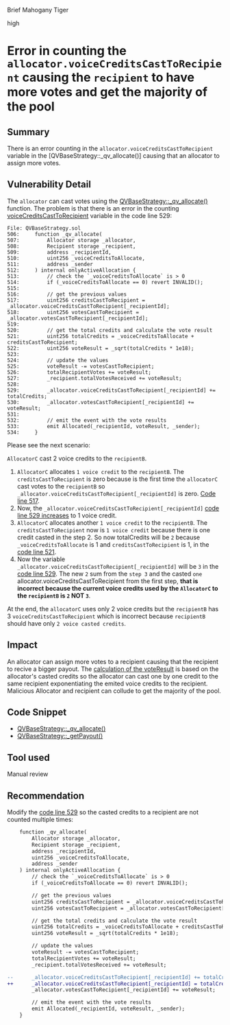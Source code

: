 Brief Mahogany Tiger

high

# Error in counting the `allocator.voiceCreditsCastToRecipient` causing the `recipient` to have more votes and get the majority of the pool

## Summary

There is an error counting in the `allocator.voiceCreditsCastToRecipient` variable in the [QVBaseStrategy::_qv_allocate()] causing that an allocator to assign more votes.

## Vulnerability Detail

The `allocator` can cast votes using the [QVBaseStrategy::_qv_allocate()](https://github.com/sherlock-audit/2023-09-Gitcoin/blob/main/allo-v2/contracts/strategies/qv-base/QVBaseStrategy.sol#L506C14-L506C26) function. The problem is that there is an error in the counting [voiceCreditsCastToRecipient](https://github.com/sherlock-audit/2023-09-Gitcoin/blob/main/allo-v2/contracts/strategies/qv-base/QVBaseStrategy.sol#L529C9-L529C78) variable in the code line 529:

```solidity
File: QVBaseStrategy.sol
506:     function _qv_allocate(
507:         Allocator storage _allocator,
508:         Recipient storage _recipient,
509:         address _recipientId,
510:         uint256 _voiceCreditsToAllocate,
511:         address _sender
512:     ) internal onlyActiveAllocation {
513:         // check the `_voiceCreditsToAllocate` is > 0
514:         if (_voiceCreditsToAllocate == 0) revert INVALID();
515: 
516:         // get the previous values
517:         uint256 creditsCastToRecipient = _allocator.voiceCreditsCastToRecipient[_recipientId];
518:         uint256 votesCastToRecipient = _allocator.votesCastToRecipient[_recipientId];
519: 
520:         // get the total credits and calculate the vote result
521:         uint256 totalCredits = _voiceCreditsToAllocate + creditsCastToRecipient;
522:         uint256 voteResult = _sqrt(totalCredits * 1e18);
523: 
524:         // update the values
525:         voteResult -= votesCastToRecipient;
526:         totalRecipientVotes += voteResult;
527:         _recipient.totalVotesReceived += voteResult;
528: 
529:         _allocator.voiceCreditsCastToRecipient[_recipientId] += totalCredits;
530:         _allocator.votesCastToRecipient[_recipientId] += voteResult;
531: 
532:         // emit the event with the vote results
533:         emit Allocated(_recipientId, voteResult, _sender);
534:     }
```

Please see the next scenario:

`AllocatorC` cast 2 voice credits to the `recipientB`.

1. `AllocatorC` allocates `1 voice credit` to the `recipientB`. The `creditsCastToRecipient` is zero because is the first time the `allocatorC` cast votes to the `recipientB` so `_allocator.voiceCreditsCastToRecipient[_recipientId]` is zero. [Code line 517](https://github.com/sherlock-audit/2023-09-Gitcoin/blob/main/allo-v2/contracts/strategies/qv-base/QVBaseStrategy.sol#L517C9-L517C95).
2. Now, the `_allocator.voiceCreditsCastToRecipient[_recipientId]` [code line 529 increases](https://github.com/sherlock-audit/2023-09-Gitcoin/blob/main/allo-v2/contracts/strategies/qv-base/QVBaseStrategy.sol#L529) to 1 voice credit.
3. `AllocatorC` allocates another `1 voice credit` to the `recipientB`. The `creditsCastToRecipient` now is `1 voice credit` because there is one credit casted in the step 2. So now totalCredits will be `2` because `_voiceCreditsToAllocate` is 1 and `creditsCastToRecipient` is 1, in the [code line 521](https://github.com/sherlock-audit/2023-09-Gitcoin/blob/main/allo-v2/contracts/strategies/qv-base/QVBaseStrategy.sol#L521).
4. Now the variable `_allocator.voiceCreditsCastToRecipient[_recipientId]` will be `3` in the [code line 529](https://github.com/sherlock-audit/2023-09-Gitcoin/blob/main/allo-v2/contracts/strategies/qv-base/QVBaseStrategy.sol#L529). The new `2` sum from the `step 3` and the casted `one` allocator.voiceCreditsCastToRecipient from the first step, **that is incorrect because the current voice credits used by the `AllocatorC` to the `recipientB` is `2` NOT `3`**.

At the end, the `allocatorC` uses only 2 voice credits but the `recipientB` has 3 `voiceCreditsCastToRecipient` which is incorrect because `recipientB` should have only `2 voice casted credits`.

## Impact

An allocator can assign more votes to a recipient causing that the recipient to recive a bigger payout. The [calculation of the voteResult](https://github.com/sherlock-audit/2023-09-Gitcoin/blob/main/allo-v2/contracts/strategies/qv-base/QVBaseStrategy.sol#L522) is based on the allocator's casted credits so the allocator can cast one by one credit to the same recipient exponentiating the emited voice credits to the recipient. Malicious Allocator and recipient can collude to get the majority of the pool.


## Code Snippet

- [QVBaseStrategy::_qv_allocate()](https://github.com/sherlock-audit/2023-09-Gitcoin/blob/main/allo-v2/contracts/strategies/qv-base/QVBaseStrategy.sol#L506C14-L506C26)
- [QVBaseStrategy::_getPayout()](https://github.com/sherlock-audit/2023-09-Gitcoin/blob/main/allo-v2/contracts/strategies/qv-base/QVBaseStrategy.sol#L559C14-L559C24)

## Tool used

Manual review

## Recommendation

Modify the [code line 529](https://github.com/sherlock-audit/2023-09-Gitcoin/blob/main/allo-v2/contracts/strategies/qv-base/QVBaseStrategy.sol#L529) so the casted credits to a recipient are not counted multiple times:

```diff
    function _qv_allocate(
        Allocator storage _allocator,
        Recipient storage _recipient,
        address _recipientId,
        uint256 _voiceCreditsToAllocate,
        address _sender
    ) internal onlyActiveAllocation {
        // check the `_voiceCreditsToAllocate` is > 0
        if (_voiceCreditsToAllocate == 0) revert INVALID();

        // get the previous values
        uint256 creditsCastToRecipient = _allocator.voiceCreditsCastToRecipient[_recipientId];
        uint256 votesCastToRecipient = _allocator.votesCastToRecipient[_recipientId];

        // get the total credits and calculate the vote result
        uint256 totalCredits = _voiceCreditsToAllocate + creditsCastToRecipient;
        uint256 voteResult = _sqrt(totalCredits * 1e18);

        // update the values
        voteResult -= votesCastToRecipient;
        totalRecipientVotes += voteResult;
        _recipient.totalVotesReceived += voteResult;

--      _allocator.voiceCreditsCastToRecipient[_recipientId] += totalCredits;
++      _allocator.voiceCreditsCastToRecipient[_recipientId] = totalCredits;
        _allocator.votesCastToRecipient[_recipientId] += voteResult;

        // emit the event with the vote results
        emit Allocated(_recipientId, voteResult, _sender);
    }
```